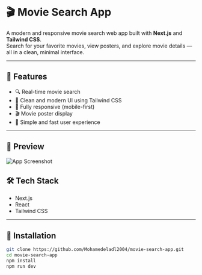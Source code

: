 # 🎬 Movie Search App

A modern and responsive movie search web app built with **Next.js** and **Tailwind CSS**.  
Search for your favorite movies, view posters, and explore movie details — all in a clean, minimal interface.

---

## 🚀 Features

- 🔍 Real-time movie search
- 🎨 Clean and modern UI using Tailwind CSS
- 📱 Fully responsive (mobile-first)
- 🎬 Movie poster display
- 🧠 Simple and fast user experience

---

## 📸 Preview

![App Screenshot](./public/screenshot.png)


## 🛠 Tech Stack

- Next.js
- React
- Tailwind CSS

---

## 🔧 Installation

```bash
git clone https://github.com/Mohamedeladl2004/movie-search-app.git
cd movie-search-app
npm install
npm run dev
